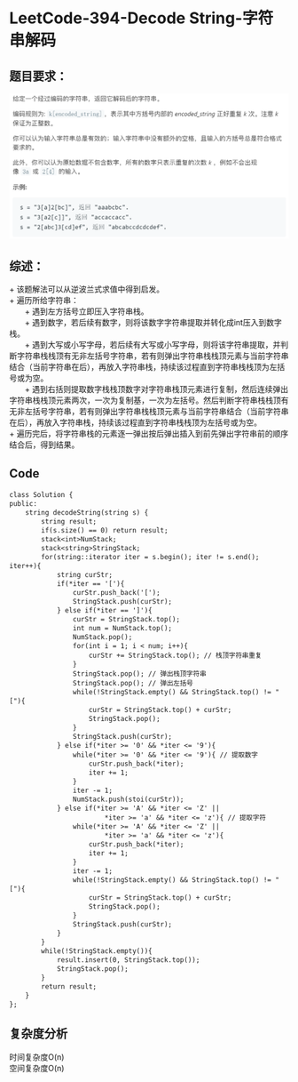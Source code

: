# LeetCode-394-Decode String-字符串解码

## 题目要求：
![avatar](https://github.com/JakeChanFangZiyuan20/MyLeetCode/blob/master/img/394.png)





## 综述：  
\+ 该题解法可以从逆波兰式求值中得到启发。  
\+ 遍历所给字符串：  
&emsp;&emsp;\+ 遇到左方括号立即压入字符串栈。  
&emsp;&emsp;\+ 遇到数字，若后续有数字，则将该数字字符串提取并转化成int压入到数字栈。  
&emsp;&emsp;\+ 遇到大写或小写字母，若后续有大写或小写字母，则将该字符串提取，并判断字符串栈栈顶有无非左括号字符串，若有则弹出字符串栈栈顶元素与当前字符串结合（当前字符串在后），再放入字符串栈，持续该过程直到字符串栈栈顶为左括号或为空。  
&emsp;&emsp;\+ 遇到右括则提取数字栈栈顶数字对字符串栈顶元素进行复制，然后连续弹出字符串栈栈顶元素两次，一次为复制基，一次为左括号。然后判断字符串栈栈顶有无非左括号字符串，若有则弹出字符串栈栈顶元素与当前字符串结合（当前字符串在后），再放入字符串栈，持续该过程直到字符串栈栈顶为左括号或为空。  
\+ 遍历完后，将字符串栈的元素逐一弹出按后弹出插入到前先弹出字符串前的顺序结合后，得到结果。  

## Code
```
class Solution {
public:
    string decodeString(string s) {
        string result;
        if(s.size() == 0) return result;
        stack<int>NumStack;
        stack<string>StringStack;
        for(string::iterator iter = s.begin(); iter != s.end(); iter++){
            string curStr;
            if(*iter == '['){
                curStr.push_back('[');
                StringStack.push(curStr);
            } else if(*iter == ']'){
                curStr = StringStack.top();
                int num = NumStack.top();
                NumStack.pop();
                for(int i = 1; i < num; i++){
                    curStr += StringStack.top(); // 栈顶字符串重复
                }
                StringStack.pop(); // 弹出栈顶字符串
                StringStack.pop(); // 弹出左括号
                while(!StringStack.empty() && StringStack.top() != "["){
                    curStr = StringStack.top() + curStr;
                    StringStack.pop();
                }
                StringStack.push(curStr);
            } else if(*iter >= '0' && *iter <= '9'){
                while(*iter >= '0' && *iter <= '9'){ // 提取数字
                    curStr.push_back(*iter);
                    iter += 1;
                }
                iter -= 1;
                NumStack.push(stoi(curStr));
            } else if(*iter >= 'A' && *iter <= 'Z' || 
                        *iter >= 'a' && *iter <= 'z'){ // 提取字符
                while(*iter >= 'A' && *iter <= 'Z' || 
                        *iter >= 'a' && *iter <= 'z'){
                    curStr.push_back(*iter);
                    iter += 1;
                }
                iter -= 1;
                while(!StringStack.empty() && StringStack.top() != "["){
                    curStr = StringStack.top() + curStr;
                    StringStack.pop();
                }
                StringStack.push(curStr);
            }
        }
        while(!StringStack.empty()){
            result.insert(0, StringStack.top());
            StringStack.pop();
        }
        return result;
    }
};
```

## 复杂度分析
时间复杂度O(n)  
空间复杂度O(n)
